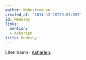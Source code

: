 ```yaml
---
author: Wahnstrom.se
created_at: '2011-12-28T20:01:09Z'
id: Medesby
links:
  mention:
  - Asharien
title: Medesby
---
```


Liten hamn i [Asharien].

  [Asharien]: Asharien